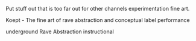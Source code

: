 Put stuff out that is too far out for other channels
experimentation 
fine art.

Koept - The fine art of rave abstraction and conceptual label performance

underground 
Rave 
Abstraction
instructional
<!--stackedit_data:
eyJoaXN0b3J5IjpbLTEyNTMyMjA2OTUsMTg1MjU4ODY0NV19
-->